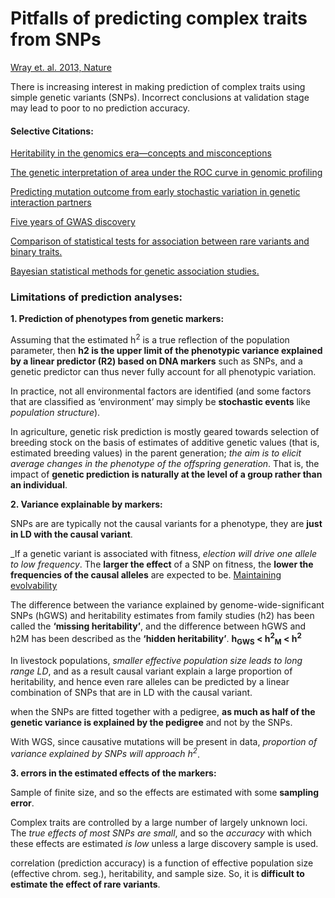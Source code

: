 # Pitfalls of predicting complex traits from SNPs
[Wray et. al. 2013, Nature](https://www.nature.com/articles/nrg3457)

There is increasing interest in making prediction of complex traits using simple genetic variants (SNPs).
Incorrect conclusions at validation stage may lead to poor to no prediction accuracy.

#### Selective Citations:
[Heritability in the genomics era—concepts and misconceptions](https://www.nature.com/articles/nrg2322)

[The genetic interpretation of area under the ROC curve in genomic profiling](http://dx.plos.org/10.1371/journal.pgen.1000864)

[Predicting mutation outcome from early stochastic variation in genetic interaction partners](https://www.nature.com/articles/nature10665)

[Five years of GWAS discovery](https://www.sciencedirect.com/science/article/pii/S0002929711005337?via%3Dihub)

[Comparison of statistical tests for association between rare variants and binary traits.](https://journals.plos.org/plosone/article?id=10.1371/journal.pone.0042530)

[Bayesian statistical methods for genetic association studies.](https://www.nature.com/articles/nrg2615)


### Limitations of prediction analyses:

__1.  Prediction of phenotypes from genetic markers:__

Assuming that the estimated h<sup>2</sup> is a true reflection of the population parameter, then __h2 is the upper limit of the phenotypic variance explained by a linear predictor (R2) based on DNA markers__ such as SNPs, and a genetic predictor can thus never fully account for all phenotypic variation.

In practice, not all environmental factors are identified (and some factors that are classified as ‘environment’ may simply be __stochastic events__ like _population structure_).

In agriculture, genetic risk prediction is mostly geared towards selection of breeding stock on the basis of estimates of additive genetic values (that is, estimated breeding values) in the parent generation; _the aim is to elicit average changes in the phenotype of the offspring generation_. That is, the impact of __genetic prediction is naturally at the level of a group rather than an individual__.

__2.  Variance explainable by markers:__

SNPs are are typically not the causal variants for a phenotype, they are __just in LD with the causal variant__.

_If a genetic variant is associated with fitness, _election will drive one allele to low frequency_.
The __larger the effect__ of a SNP on fitness, the __lower the frequencies of the causal alleles__ are expected to be. [Maintaining evolvability](https://www.ncbi.nlm.nih.gov/pubmed/19147924)

The difference between the variance explained by genome-wide-significant SNPs (hGWS) and heritability estimates from family studies (h2) has been called the __‘missing heritability’__, and the difference between hGWS and h2M has been described as the  __‘hidden heritability’__.
__h<sub>GWS</sub> < h<sup>2</sup><sub>M</sub> < h<sup>2</sup>__

In livestock populations, _smaller effective population size leads to long range LD_, and as a result causal variant explain a large proportion of heritability, and hence even rare alleles can be predicted by a linear combination of SNPs that are in LD with the causal variant.

when the SNPs are fitted together with a pedigree, __as much as half of the genetic variance is explained by the pedigree__ and not by the SNPs.

With WGS, since causative mutations will be present in data, _proportion of variance explained by SNPs will approach h<sup>2</sup>_.

__3. errors in the estimated effects of the markers:__

Sample of finite size, and so the effects are estimated with some __sampling error__.

Complex traits are controlled by a large number of largely unknown loci.
The _true effects of most SNPs are small_, and so the _accuracy_ with which these effects are estimated _is low_ unless a large discovery sample is used.

correlation (prediction accuracy) is a function of effective population size (effective chrom. seg.), heritability, and sample size. So, it is __difficult to estimate the effect of rare variants__.





